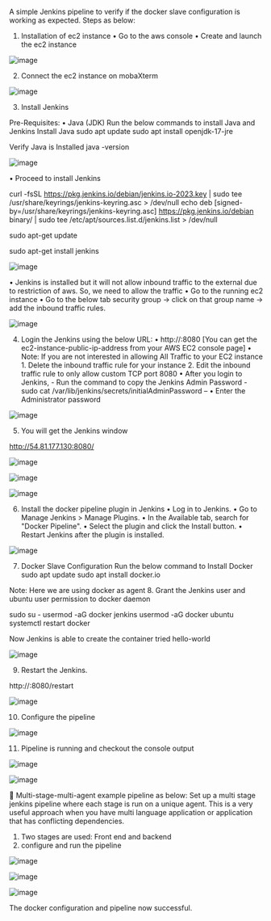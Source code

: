 A simple Jenkins pipeline to verify if the docker slave configuration is working as expected.
Steps as below:
1.	Installation of ec2 instance
•	Go to the aws console
•	Create and launch the ec2 instance
 
![image](https://github.com/user-attachments/assets/a76f2752-8588-4e18-8de5-4bdf83aeb3b8)

2.	Connect the ec2 instance on mobaXterm
   
 ![image](https://github.com/user-attachments/assets/d58ab2dd-5315-4ab1-9a64-5c4d104a7e8e)


3.	Install Jenkins

Pre-Requisites:
•	Java (JDK)
Run the below commands to install Java and Jenkins
Install Java
sudo apt update
sudo apt install openjdk-17-jre


Verify Java is Installed
java -version

 ![image](https://github.com/user-attachments/assets/c79b4f5d-cc09-46c6-a7fa-a35636da990d)


•	Proceed to install Jenkins

curl -fsSL https://pkg.jenkins.io/debian/jenkins.io-2023.key | sudo tee
/usr/share/keyrings/jenkins-keyring.asc > /dev/null echo deb [signed-by=/usr/share/keyrings/jenkins-keyring.asc]
https://pkg.jenkins.io/debian binary/ | sudo tee
/etc/apt/sources.list.d/jenkins.list > /dev/null 

sudo apt-get update 

sudo apt-get install jenkins


 ![image](https://github.com/user-attachments/assets/91e0ccfa-a62b-4e67-8629-c936fca389d7)


• Jenkins is installed but it will not allow inbound traffic to the external due to restriction of aws. So, we need to allow the traffic
•	Go to the running ec2 instance
•	Go to the below tab security group -> click on that group name -> add the inbound traffic rules.


 ![image](https://github.com/user-attachments/assets/4c0ed4ef-9f2f-43b4-aff5-5a9e70ac6f4f)


4.	Login the Jenkins using the below URL:
•	http://:8080 [You can get the ec2-instance-public-ip-address from your AWS EC2 console page]
•	Note: If you are not interested in allowing All Traffic to your EC2 instance 1. Delete the inbound traffic rule for your instance 2. Edit the inbound traffic rule to only allow custom TCP port 8080
•	After you login to Jenkins, - Run the command to copy the Jenkins Admin Password - sudo cat /var/lib/jenkins/secrets/initialAdminPassword – 
•	Enter the Administrator password

 ![image](https://github.com/user-attachments/assets/fb0990d9-5001-47c6-9298-c25ef2e6bfc4)


5.	You will get the Jenkins window
 
http://54.81.177.130:8080/

 ![image](https://github.com/user-attachments/assets/64b5f2fa-fcfd-4483-aca4-0dab75509939)

![image](https://github.com/user-attachments/assets/5fa4e55f-62ce-4690-9a71-3f9433d4518a)

 ![image](https://github.com/user-attachments/assets/0ad36e8e-ab02-4c83-9fe6-23e6039eab7e)

6.	Install the docker pipeline plugin in Jenkins
•	Log in to Jenkins.
•	Go to Manage Jenkins > Manage Plugins.
•	In the Available tab, search for "Docker Pipeline".
•	Select the plugin and click the Install button.
•	Restart Jenkins after the plugin is installed.

 ![image](https://github.com/user-attachments/assets/9201361c-72d2-4e66-955a-523f4eaef428)


7.	Docker Slave Configuration
              Run the below command to Install Docker
              sudo apt update
             sudo apt install docker.io

Note: Here we are using docker as agent
8.	Grant the Jenkins user and ubuntu user permission to docker daemon

 sudo su - 
usermod -aG docker jenkins
usermod -aG docker ubuntu
systemctl restart docker

Now Jenkins is able to create the container tried hello-world

 ![image](https://github.com/user-attachments/assets/0568ad53-5694-499b-91de-c5c9c4f23249)


9.	Restart the Jenkins.

http://<ec2-instance-public-ip>:8080/restart

![image](https://github.com/user-attachments/assets/59cb010c-5b32-4e1d-b50b-bab1619edd8e)

10.	Configure the pipeline
    
 ![image](https://github.com/user-attachments/assets/f0c320c6-41eb-42b8-9932-c9e21d17344c)


11.	Pipeline is running and checkout the console output
    
![image](https://github.com/user-attachments/assets/bc4b53d4-42be-414c-ac46-e02700a50ea5)

 ![image](https://github.com/user-attachments/assets/41a35a38-b74b-4a6c-957f-398a8e2833f9)


 

	Multi-stage-multi-agent example pipeline as below:
Set up a multi stage jenkins pipeline where each stage is run on a unique agent. This is a very useful approach when you have multi language application or application that has conflicting dependencies.
1.	Two stages are used: Front end and backend
2.	configure and run the pipeline
   
 ![image](https://github.com/user-attachments/assets/67f3377a-fdd5-4be2-bcb0-332da26099fe)
 
![image](https://github.com/user-attachments/assets/b51a5f3a-b09a-451b-be63-e8499294c52b)

![image](https://github.com/user-attachments/assets/03c7a7de-ee86-4f10-866f-2b348d2794db)

 The docker configuration and pipeline now successful.

 

